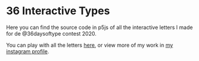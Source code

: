  # 36 Interactive Types

Here you can find the source code in p5js of all the interactive letters I made for de @36daysoftype contest 2020.

You can play with all the letters [here](http://36interactivetypes.surge.sh/), or view more of my work in [my instagram profile](https://www.instagram.com/jerson.latorre/).